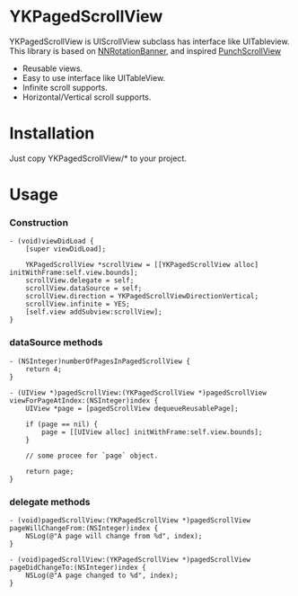 YKPagedScrollView
=================

YKPagedScrollView is UIScrollView subclass has interface like UITableview. This library is based on [NNRotationBanner](https://github.com/naonya3/NNRotationBanner), and inspired [PunchScrollView](https://github.com/tapwork/PunchScrollView)

- Reusable views.
- Easy to use interface like UITableView.
- Infinite scroll supports.
- Horizontal/Vertical scroll supports.

Installation
=================

Just copy YKPagedScrollView/* to your project.

Usage
=================

### Construction

```
- (void)viewDidLoad {
    [super viewDidLoad];

    YKPagedScrollView *scrollView = [[YKPagedScrollView alloc] initWithFrame:self.view.bounds];
    scrollView.delegate = self;
    scrollView.dataSource = self;
    scrollView.direction = YKPagedScrollViewDirectionVertical;
    scrollView.infinite = YES;
    [self.view addSubview:scrollView];
}
```

### dataSource methods

```
- (NSInteger)numberOfPagesInPagedScrollView {
    return 4;
}

- (UIView *)pagedScrollView:(YKPagedScrollView *)pagedScrollView viewForPageAtIndex:(NSInteger)index {
    UIView *page = [pagedScrollView dequeueReusablePage];
    
    if (page == nil) {
        page = [[UIView alloc] initWithFrame:self.view.bounds];
    }
    
    // some procee for `page` object.
    
    return page;
}
```

### delegate methods

```
- (void)pagedScrollView:(YKPagedScrollView *)pagedScrollView pageWillChangeFrom:(NSInteger)index {
    NSLog(@"A page will change from %d", index);
}

- (void)pagedScrollView:(YKPagedScrollView *)pagedScrollView pageDidChangeTo:(NSInteger)index {
    NSLog(@"A page changed to %d", index);
}
```
